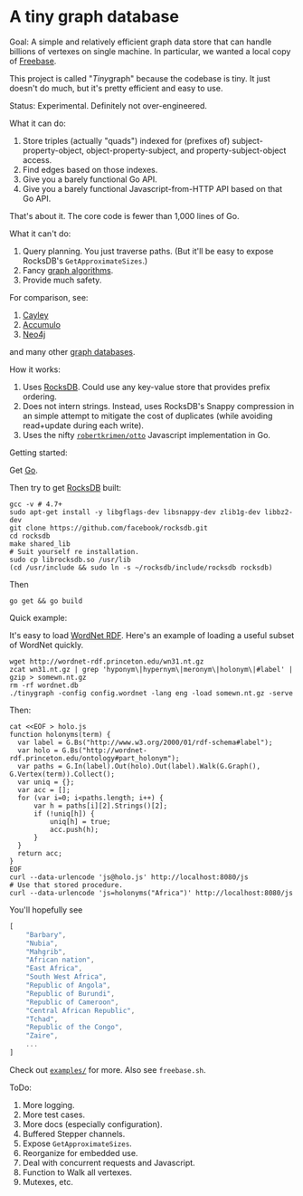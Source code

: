 # A tiny graph database

Goal: A simple and relatively efficient graph data store that can
handle billions of vertexes on single machine.  In particular, we
wanted a local copy of [Freebase](https://www.freebase.com/).

This project is called "<em>Tiny</em>graph" because the codebase is
tiny.  It just doesn't do much, but it's pretty efficient and easy to
use.

Status: Experimental.  Definitely not over-engineered.

What it can do:

1. Store triples (actually "quads") indexed for (prefixes of)
   subject-property-object, object-property-subject, and
   property-subject-object access.
2. Find edges based on those indexes.
3. Give you a barely functional Go API.
4. Give you a barely functional Javascript-from-HTTP API based on that
   Go API.

That's about it.  The core code is fewer than 1,000 lines of Go.

What it can't do:

1. Query planning.  You just traverse paths.  (But it'll be easy to expose RocksDB's `GetApproximateSizes`.)
2. Fancy [graph algorithms](http://en.wikipedia.org/wiki/Category:Graph_algorithms).
3. Provide much safety.

For comparison, see:

1. [Cayley](https://github.com/google/cayley)
2. [Accumulo](https://accumulo.apache.org/)
3. [Neo4j](http://neo4j.com/)

and many other [graph databases](http://en.wikipedia.org/wiki/Graph_database).

How it works:

1. Uses [RocksDB](http://rocksdb.org/).  Could use any key-value store
   that provides prefix ordering.
2. Does not intern strings.  Instead, uses RocksDB's Snappy
   compression in an simple attempt to mitigate the cost of duplicates
   (while avoiding read+update during each write).
3. Uses the nifty
   [`robertkrimen/otto`](https://github.com/robertkrimen/otto)
   Javascript implementation in Go.


Getting started:

Get [Go](https://golang.org/).

Then try to get [RocksDB](http://rocksdb.org/) built:

```Shell
gcc -v # 4.7+
sudo apt-get install -y libgflags-dev libsnappy-dev zlib1g-dev libbz2-dev
git clone https://github.com/facebook/rocksdb.git
cd rocksdb
make shared_lib
# Suit yourself re installation.
sudo cp librocksdb.so /usr/lib
(cd /usr/include && sudo ln -s ~/rocksdb/include/rocksdb rocksdb)
```

Then

```Shell
go get && go build
```

Quick example:

It's easy to load [WordNet RDF](http://wordnet-rdf.princeton.edu/).
Here's an example of loading a useful subset of WordNet quickly.

```Shell
wget http://wordnet-rdf.princeton.edu/wn31.nt.gz
zcat wn31.nt.gz | grep 'hyponym\|hypernym\|meronym\|holonym\|#label' | gzip > somewn.nt.gz
rm -rf wordnet.db
./tinygraph -config config.wordnet -lang eng -load somewn.nt.gz -serve
```

Then:

```Shell
cat <<EOF > holo.js
function holonyms(term) {
  var label = G.Bs("http://www.w3.org/2000/01/rdf-schema#label");
  var holo = G.Bs("http://wordnet-rdf.princeton.edu/ontology#part_holonym");
  var paths = G.In(label).Out(holo).Out(label).Walk(G.Graph(), G.Vertex(term)).Collect();
  var uniq = {};
  var acc = [];
  for (var i=0; i<paths.length; i++) {
	  var h = paths[i][2].Strings()[2];
	  if (!uniq[h]) {
          uniq[h] = true;
		  acc.push(h);
	  }
  }
  return acc;
}
EOF
curl --data-urlencode 'js@holo.js' http://localhost:8080/js
# Use that stored procedure.
curl --data-urlencode 'js=holonyms("Africa")' http://localhost:8080/js
```

You'll hopefully see

```Javascript
[
    "Barbary",
    "Nubia",
    "Mahgrib",
    "African nation",
    "East Africa",
    "South West Africa",
    "Republic of Angola",
    "Republic of Burundi",
    "Republic of Cameroon",
    "Central African Republic",
    "Tchad",
    "Republic of the Congo",
    "Zaire",
	...
]
```

Check out [`examples/`](examples) for more.  Also see `freebase.sh`.


ToDo:

1. More logging.
2. More test cases.
3. More docs (especially configuration).
4. Buffered Stepper channels.
5. Expose `GetApproximateSizes`.
6. Reorganize for embedded use.
7. Deal with concurrent requests and Javascript.
8. Function to Walk all vertexes.
9. Mutexes, etc.
